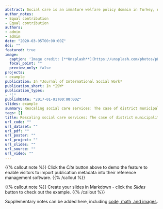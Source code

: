 ```yaml
---
abstract: Social care is an immature welfare policy domain in Turkey, with three distinctive characteristics: the central role of the family, limited public expenditure, and low levels of institutionalization and professionalization. However, following local legislative reform in 2004, municipalities have become important actors in social care provision, initiating social care programs for local citizens. This article fills a gap in the existing literature by focusing on the smallest administrative units of the local welfare system: the district municipalities. The article explores and compares the emerging role of district municipalities in social care provision in selected districts of Istanbul to assess, in the context of an immature welfare system, how far they fulfill the principle of universal provision. It finds that while service provision capacity was increased by localization to an extent, the social care provision capacity that district municipalities developed is not sufficient to transform social care policies into one that conforms to the principle of universalism. Due to coordination problems and the wide service area defined by the law, district municipalities ‘pick and choose’ service beneficiaries, instead of ensuring equal access for all local citizens.
author_notes:
- Equal contribution
- Equal contribution
authors:
- admin
- admin
date: "2020-03-05T00:00:00Z"
doi: ""
featured: true
image:
  caption: 'Image credit: [**Unsplash**](https://unsplash.com/photos/pLCdAaMFLTE)'
  focal_point: ""
  preview_only: false
projects:
- example
publication: In *Journal of International Social Work*
publication_short: In *ISW*
publication_types:
- "1"
publishDate: "2017-01-01T00:00:00Z"
slides: example
summary: Rescaling social care services: The case of district municipalities in Istanbul
tags: []
title: Rescaling social care services: The case of district municipalities in Istanbul
url_code: ""
url_dataset: ""
url_pdf: ""
url_poster: ""
url_project: ""
url_slides: ""
url_source: ""
url_video: ""
---
```


{{% callout note %}}
Click the _Cite_ button above to demo the feature to enable visitors to import publication metadata into their reference management software.
{{% /callout %}}

{{% callout note %}}
Create your slides in Markdown - click the _Slides_ button to check out the example.
{{% /callout %}}

Supplementary notes can be added here, including [code, math, and images](https://wowchemy.com/docs/writing-markdown-latex/).
